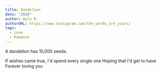 ```yaml
---
title: Dandelion
date: "2020"
author: Ayla R.
authorURL: https://www.instagram.com/the_words_are_yours/
tags:
  - Love
  - Romance
---
```


A dandelion has 15,000 seeds.

If wishes came true,
I'd spend every single one
Hoping that I'd get to have
Forever loving you
